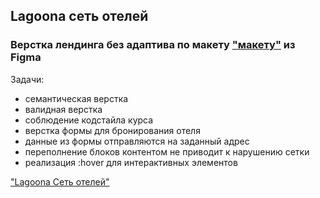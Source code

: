 ## Lagoona сеть отелей

### Верстка лендинга без адаптива по макету ["макету"](https://www.figma.com/file/qAIovKBnSxsuI4652EwNA5/Lagoona-1) из Figma

Задачи: 
+ семантическая верстка
+ валидная верстка
+ соблюдение кодстайла курса
+ верстка формы для бронирования отеля
+ данные из формы отправляются на заданный адрес
+ переполнение блоков контентом не приводит к нарушению сетки
+ реализация :hover для интерактивных элементов 

["Lagoona Сеть отелей"](http://project-lagoona.tmweb.ru/)